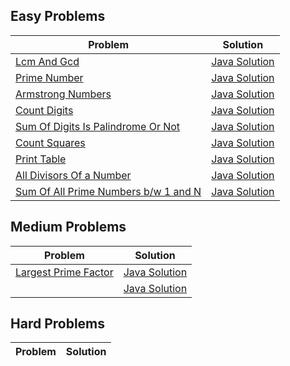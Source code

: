 ##  Easy Problems
| Problem | Solution |
|---------|----------|
| [Lcm And Gcd](https://www.geeksforgeeks.org/problems/lcm-and-gcd4516/1) | [Java Solution](./Easy/LcmAndGcd.java) |
| [Prime Number](https://www.geeksforgeeks.org/problems/prime-number2314/1) | [Java Solution](./Easy/PrimeNumber.java) |
| [Armstrong Numbers](https://www.geeksforgeeks.org/problems/armstrong-numbers2727/1) | [Java Solution](./Easy/ArmstrongNumbers.java) |
| [Count Digits](https://www.geeksforgeeks.org/problems/count-digits5716/1) | [Java Solution](./Easy/CountDigits.java) |
| [Sum Of Digits Is Palindrome Or Not](https://www.geeksforgeeks.org/problems/sum-of-digit-is-pallindrome-or-not2751/1) | [Java Solution](./Easy/SumOfDigitsIsPalindromeOrNot.java) |
| [Count Squares](https://www.geeksforgeeks.org/problems/count-squares3649/1) | [Java Solution](./Easy/CountSquares.java) |
| [Print Table](https://www.geeksforgeeks.org/problems/print-table0303/1) | [Java Solution](./Easy/PrintTable.java) |
| [All Divisors Of a Number](https://www.geeksforgeeks.org/problems/all-divisors-of-a-number/1) | [Java Solution](./Easy/AllDivisorsOfaNumber.java) |
| [Sum Of All Prime Numbers b/w 1 and N](https://www.geeksforgeeks.org/problems/sum-of-all-prime-numbers-between-1-and-n4404/1) | [Java Solution](./Easy/SumOfAllPrimeNumbers.java) |
##  Medium Problems
| Problem | Solution |
|---------|----------|
| [Largest Prime Factor](https://www.geeksforgeeks.org/problems/largest-prime-factor2601/1) | [Java Solution](./Medium/LargestPrimeFactor.java) |
| []() | [Java Solution]() |

##  Hard Problems
| Problem | Solution |
|---------|----------|
